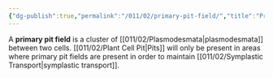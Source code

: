 ```yaml
---
{"dg-publish":true,"permalink":"/011/02/primary-pit-field/","title":"Primary Pit Field","tags":["BIOL412"]}
---
```


A **primary pit field** is a cluster of [[011/02/Plasmodesmata\|plasmodesmata]] between two cells. [[011/02/Plant Cell Pit\|Pits]] will only be present in areas where primary pit fields are present in order to maintain [[011/02/Symplastic Transport\|symplastic transport]].